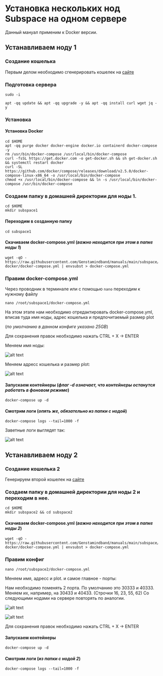 # Установка нескольких нод Subspace на одном сервере
Данный мануал применим к Docker версии.

## Устанавливаем ноду 1
### Создание кошелька
Первым делом необходимо сгенерировать кошелек на [сайте](https://polkadot.js.org/apps/?rpc=wss%3A%2F%2Feu-2.gemini-2a.subspace.network%2Fws#/accounts) 

### Подготовка сервера

```
sudo -i 

apt -qq update && apt -qq upgrade -y && apt -qq install curl wget jq -y 
```

### Установка 

#### Установка Docker

```
cd $HOME 
apt -qq purge docker docker-engine docker.io containerd docker-compose -y 
rm /usr/bin/docker-compose /usr/local/bin/docker-compose 
curl -fsSL https://get.docker.com -o get-docker.sh && sh get-docker.sh && systemctl restart docker 
curl -SL https://github.com/docker/compose/releases/download/v2.5.0/docker-compose-linux-x86_64 -o /usr/local/bin/docker-compose 
chmod +x /usr/local/bin/docker-compose && ln -s /usr/local/bin/docker-compose /usr/bin/docker-compose 
```

### Создаем папку в домашней директории для ноды 1.
```
cd $HOME
mkdir subspace1
```
#### Переходим в созданную папку
```
cd subspace1
```
#### Скачиваем docker-compose.yml (_важно находится при этом в папке ноды 1_)
```
wget -qO - https://raw.githubusercontent.com/Genstamindband/manuals/main/subspace/subspace-docker/docker-compose.yml | envsubst > docker-compose.yml
```
### Правим docker-compose.yml

Через проводник в терминале или с помощью `nano` переходим к нужному файлу

`nano /root/subspace1/docker-compose.yml`

На этом этапе нам необходимо отредактировать docker-compose.yml, вписав туда имя ноды, адрес кошелька и предпочитаемый размер plot 

(_по умолчанию в данном конфиге указано 25GB_)

Для сохранения правок необходимо нажать CTRL + X -> ENTER

Меняем имя ноды:

![alt text](https://i.imgur.com/NfcXmgC.png)

Меняем адресс кошелька и размер plot:

![alt text](https://i.imgur.com/iBZMcHH.png)



#### Запускаем контейнеры (_флаг -d означает, что контейнеры останутся работать в фоновом режиме_)
```
docker-compose up -d
```

#### Смотрим логи (_опять же, обязательно из папки с нодой_)
```
docker-compose logs --tail=1000 -f
```

Заветные логи выглядят так:

![alt text](https://i.imgur.com/vwOBdDc.png)

## Устанавливаем ноду 2

### Создание кошелька 2
Генерируем второй кошелек на [сайте](https://polkadot.js.org/apps/?rpc=wss%3A%2F%2Feu-2.gemini-2a.subspace.network%2Fws#/accounts)

### Создаем папку в домашней директории для ноды 2 и переходим в нее.

```
cd $HOME
mkdir subspace2 && cd subspace2
```

#### Скачиваем docker-compose.yml (_важно находится при этом в папке ноды 2_)
```
wget -qO - https://raw.githubusercontent.com/Genstamindband/manuals/main/subspace/subspace-docker/docker-compose.yml | envsubst > docker-compose.yml
```
### Правим конфиг

`nano /root/subspace2/docker-compose.yml`

Меняем имя, адресс и plot.
и самое главное - порты:

Нам необходимо поменять 2 порта. По умолчанию это 30333 и 40333. Меняем их, например, на 30433 и 40433. (Строчки 16, 23, 55, 62) Со следующими нодами на сервере повторять по аналогии.

![alt text](https://i.imgur.com/rtyXIr4.png)


![alt text](https://i.imgur.com/5hGVPE8.png)

Для сохранения правок необходимо нажать CTRL + X -> ENTER

#### Запускаем контейнеры 
```
docker-compose up -d
```

#### Смотрим логи (_из папки с нодой 2_)
```
docker-compose logs --tail=1000 -f
```
